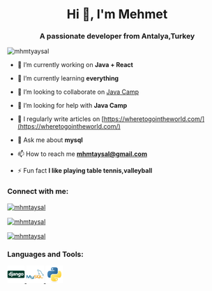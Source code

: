 <h1 align="center">Hi 👋, I'm Mehmet</h1>
<h3 align="center">A passionate developer from Antalya,Turkey</h3>

<p align="left"> <img src="https://komarev.com/ghpvc/?username=mhmtyaysal&label=Profile%20views&color=0e75b6&style=flat" alt="mhmtyaysal" /> </p>

- 🔭 I’m currently working on **Java + React**

- 🌱 I’m currently learning **everything**

- 👯 I’m looking to collaborate on [Java Camp](https://www.kodlama.io/courses/enrolled/1332369)

- 🤝 I’m looking for help with **Java Camp**

- 📝 I regularly write articles on [https://wheretogointheworld.com/](https://wheretogointheworld.com/)

- 💬 Ask me about **mysql**

- 📫 How to reach me **mhmtaysal@gmail.com**

- ⚡ Fun fact **I like playing table tennis,valleyball**

<h3 align="left">Connect with me:</h3>
<p align="left">


<a href="https://linkedin.com/in/mhmtaysal" target="blank"><img align="center" src="https://camo.githubusercontent.com/a80d00f23720d0bc9f55481cfcd77ab79e141606829cf16ec43f8cacc7741e46/68747470733a2f2f696d672e736869656c64732e696f2f62616467652f4c696e6b6564496e2d3030373742353f7374796c653d666f722d7468652d6261646765266c6f676f3d6c696e6b6564696e266c6f676f436f6c6f723d7768697465" data-canonical-src="https://img.shields.io/badge/LinkedIn-0077B5?style=for-the-badge&amp;logo=linkedin&amp;logoColor=white"  alt="mhmtaysal" style="max-width:100%" /></a>


<a href="https://instagram.com/mhmtaysal" target="blank"><img align="center" src="https://camo.githubusercontent.com/b3d4671768bd0f9b6c8f410a25a96e0c5a4d135208d8910461e986f97e7985ab/68747470733a2f2f696d672e736869656c64732e696f2f62616467652f496e7374616772616d2d4534343035463f7374796c653d666f722d7468652d6261646765266c6f676f3d696e7374616772616d266c6f676f436f6c6f723d7768697465" data-canonical-src="https://img.shields.io/badge/Instagram-E4405F?style=for-the-badge&amp;logo=instagram&amp;logoColor=white" style="max-width:100%" alt="mhmtaysal" > </a>


<a href="https://discord.gg/eZFME7R9" target="blank"><img align="center" src="https://www.adl.org/sites/default/files/styles/cropped_img_md/public/2019-08/discord-logo.jpg?h=312fc7ac&amp;itok=VdtY_FWF" alt="mhmtaysal" height="10" width="40" /></a>
</p>

<h3 align="left">Languages and Tools:</h3>
<p align="left"> <a href="https://www.djangoproject.com/" target="_blank"> <img src="https://raw.githubusercontent.com/devicons/devicon/master/icons/django/django-original.svg" alt="django" width="40" height="40"/> </a> <a href="https://www.mysql.com/" target="_blank"> <img src="https://raw.githubusercontent.com/devicons/devicon/master/icons/mysql/mysql-original-wordmark.svg" alt="mysql" width="40" height="40"/> </a> <a href="https://www.python.org" target="_blank"> <img src="https://raw.githubusercontent.com/devicons/devicon/master/icons/python/python-original.svg" alt="python" width="40" height="40"/> </a> </p>
